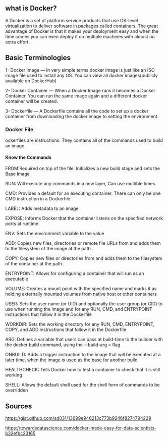  ## what is Docker? 
 
 A Docker is a set of platform service products that use OS-level virtualization to deliver software in packages called containers. The great advantage of Docker is that it makes your deployment easy and when the time comes you can even deploy it on multiple machines with almost no extra effort.



## Basic Terminologies

1- Docker Image — In very simple terms docker image is just like an ISO image file used to install any OS. You can view all docker images(publicly available on DockerHub)

2- Docker Container — When a Docker Image runs it becomes a Docker Container. You can run the same image again and a different docker container will be created.

3- Dockerfile — A Dockerfile contains all the code to set up a docker container from downloading the docker image to setting the environment.


### Docker File
ockerfiles are instructions. They contains all of the commands used to build an image.

#### Know the Commands  
FROM:Required on top of the file. Initializes a new build stage and sets the Base Image

RUN: Will execute any commands in a new layer, Can use multible times.

CMD: Provides a default for an executing container. There can only be one CMD instruction in a Dockerfile

LABEL: Adds metadata to an image

EXPOSE: Informs Docker that the container listens on the specified network ports at runtime

ENV: Sets the environment variable <key> to the value <value>
 
ADD: Copies new files, directories or remote file URLs from <src> and adds them to the filesystem of the image at the path <dest>.
 
COPY: Copies new files or directories from <src> and adds them to the filesystem of the container at the path <dest>.
 
ENTRYPOINT: Allows for configuring a container that will run as an executable

VOLUME: Creates a mount point with the specified name and marks it as holding externally mounted volumes from native host or other containers

USER: Sets the user name (or UID) and optionally the user group (or GID) to use when running the image and for any RUN, CMD, and ENTRYPOINT instructions that follow it in the Dockerfile

WORKDIR: Sets the working directory for any RUN, CMD, ENTRYPOINT, COPY, and ADD instructions that follow it in the Dockerfile

ARG: Defines a variable that users can pass at build-time to the builder with the docker build command, using the --build-arg <varname>=<value> flag
 
ONBUILD: Adds a trigger instruction to the image that will be executed at a later time, when the image is used as the base for another build

HEALTHCHECK: Tells Docker how to test a container to check that it is still working

SHELL: Allows the default shell used for the shell form of commands to be overridden



## Sources
https://gist.github.com/sd031/13699e946213c773b9246f8274794229

https://towardsdatascience.com/docker-made-easy-for-data-scientists-b32efbc23165

